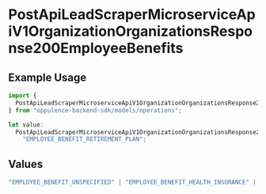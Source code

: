 # PostApiLeadScraperMicroserviceApiV1OrganizationOrganizationsResponse200EmployeeBenefits

## Example Usage

```typescript
import {
  PostApiLeadScraperMicroserviceApiV1OrganizationOrganizationsResponse200EmployeeBenefits,
} from "oppulence-backend-sdk/models/operations";

let value:
  PostApiLeadScraperMicroserviceApiV1OrganizationOrganizationsResponse200EmployeeBenefits =
    "EMPLOYEE_BENEFIT_RETIREMENT_PLAN";
```

## Values

```typescript
"EMPLOYEE_BENEFIT_UNSPECIFIED" | "EMPLOYEE_BENEFIT_HEALTH_INSURANCE" | "EMPLOYEE_BENEFIT_RETIREMENT_PLAN" | "EMPLOYEE_BENEFIT_PAID_TIME_OFF" | "EMPLOYEE_BENEFIT_REMOTE_WORK"
```